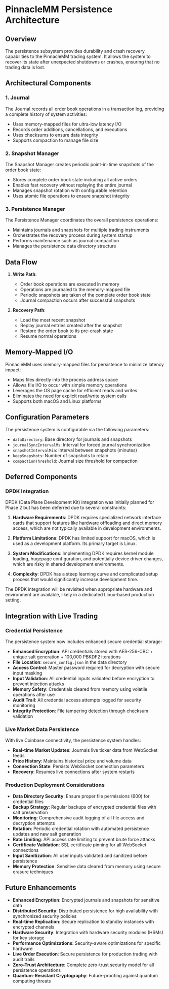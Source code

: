 # PinnacleMM Persistence Architecture

## Overview

The persistence subsystem provides durability and crash recovery capabilities to the PinnacleMM trading system. It allows the system to recover its state after unexpected shutdowns or crashes, ensuring that no trading data is lost.

## Architectural Components

### 1. Journal

The Journal records all order book operations in a transaction log, providing a complete history of system activities:

- Uses memory-mapped files for ultra-low latency I/O
- Records order additions, cancellations, and executions
- Uses checksums to ensure data integrity
- Supports compaction to manage file size

### 2. Snapshot Manager

The Snapshot Manager creates periodic point-in-time snapshots of the order book state:

- Stores complete order book state including all active orders
- Enables fast recovery without replaying the entire journal
- Manages snapshot rotation with configurable retention
- Uses atomic file operations to ensure snapshot integrity

### 3. Persistence Manager

The Persistence Manager coordinates the overall persistence operations:

- Maintains journals and snapshots for multiple trading instruments
- Orchestrates the recovery process during system startup
- Performs maintenance such as journal compaction
- Manages the persistence data directory structure

## Data Flow

1. **Write Path**:
   - Order book operations are executed in memory
   - Operations are journaled to the memory-mapped file
   - Periodic snapshots are taken of the complete order book state
   - Journal compaction occurs after successful snapshots

2. **Recovery Path**:
   - Load the most recent snapshot
   - Replay journal entries created after the snapshot
   - Restore the order book to its pre-crash state
   - Resume normal operations

## Memory-Mapped I/O

PinnacleMM uses memory-mapped files for persistence to minimize latency impact:

- Maps files directly into the process address space
- Allows file I/O to occur with simple memory operations
- Leverages the OS page cache for efficient reads and writes
- Eliminates the need for explicit read/write system calls
- Supports both macOS and Linux platforms

## Configuration Parameters

The persistence system is configurable via the following parameters:

- `dataDirectory`: Base directory for journals and snapshots
- `journalSyncIntervalMs`: Interval for forced journal synchronization
- `snapshotIntervalMin`: Interval between snapshots (minutes)
- `keepSnapshots`: Number of snapshots to retain
- `compactionThreshold`: Journal size threshold for compaction

## Deferred Components

### DPDK Integration

DPDK (Data Plane Development Kit) integration was initially planned for Phase 2 but has been deferred due to several constraints:

1. **Hardware Requirements**: DPDK requires specialized network interface cards that support features like hardware offloading and direct memory access, which are not typically available in development environments.

2. **Platform Limitations**: DPDK has limited support for macOS, which is used as a development platform. Its primary target is Linux.

3. **System Modifications**: Implementing DPDK requires kernel module loading, hugepage configuration, and potentially device driver changes, which are risky in shared development environments.

4. **Complexity**: DPDK has a steep learning curve and complicated setup process that would significantly increase development time.

The DPDK integration will be revisited when appropriate hardware and environment are available, likely in a dedicated Linux-based production setting.

## Integration with Live Trading

### Credential Persistence

The persistence system now includes enhanced secure credential storage:

- **Enhanced Encryption**: API credentials stored with AES-256-CBC + unique salt generation + 100,000 PBKDF2 iterations
- **File Location**: `secure_config.json` in the data directory
- **Access Control**: Master password required for decryption with secure input masking
- **Input Validation**: All credential inputs validated before encryption to prevent injection attacks
- **Memory Safety**: Credentials cleared from memory using volatile operations after use
- **Audit Trail**: All credential access attempts logged for security monitoring
- **Integrity Protection**: File tampering detection through checksum validation

### Live Market Data Persistence

With live Coinbase connectivity, the persistence system handles:

- **Real-time Market Updates**: Journals live ticker data from WebSocket feeds
- **Price History**: Maintains historical price and volume data
- **Connection State**: Persists WebSocket connection parameters
- **Recovery**: Resumes live connections after system restarts

### Production Deployment Considerations

- **Data Directory Security**: Ensure proper file permissions (600) for credential files
- **Backup Strategy**: Regular backups of encrypted credential files with salt preservation
- **Monitoring**: Comprehensive audit logging of all file access and decryption attempts
- **Rotation**: Periodic credential rotation with automated persistence updates and new salt generation
- **Rate Limiting**: API access rate limiting to prevent brute force attacks
- **Certificate Validation**: SSL certificate pinning for all WebSocket connections
- **Input Sanitization**: All user inputs validated and sanitized before persistence
- **Memory Protection**: Sensitive data cleared from memory using secure erasure techniques

## Future Enhancements

- **Enhanced Encryption**: Encrypted journals and snapshots for sensitive data
- **Distributed Security**: Distributed persistence for high availability with synchronized security policies
- **Real-time Replication**: Secure replication to standby instances with encrypted channels
- **Hardware Security**: Integration with hardware security modules (HSMs) for key storage
- **Performance Optimizations**: Security-aware optimizations for specific hardware
- **Live Order Execution**: Secure persistence for production trading with audit trails
- **Zero-Trust Architecture**: Complete zero-trust security model for all persistence operations
- **Quantum-Resistant Cryptography**: Future-proofing against quantum computing threats